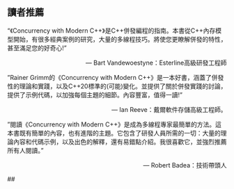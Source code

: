 ## 讀者推薦

“《Concurrency with Modern C++》是C++併發編程的指南。本書從C++內存模型開始，有很多經典案例的研究，大量的多線程技巧。將使您更瞭解併發的特性，甚至滿足您的好奇心!”

<p align="right"> — Bart Vandewoestyne：Esterline高級研發工程師</p>
”Rainer Grimm的《Concurrency with Modern C++》是一本好書，涵蓋了併發性的理論和實踐，以及C++20標準的(可能)變化。並提供了關於併發實踐的討論，提供了示例代碼，以加強每個主題的細節。內容豐富，值得一讀!”

<p align="right"> — Ian Reeve：戴爾軟件存儲高級工程師。</p>
”閱讀《Concurrency with Modern C++》是成為多線程專家最簡單的方法。這本書既有簡單的內容，也有進階的主題。它包含了研發人員所需的一切：大量的理論內容和代碼示例，以及出色的解釋，還有易錯點介紹。我很喜歡它，並強烈推薦所有人閱讀。”

<p align="right"> — Robert Badea：技術帶頭人</p>
## 